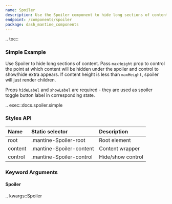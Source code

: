 ```yaml
---
name: Spoiler
description: Use the Spoiler component to hide long sections of content.
endpoint: /components/spoiler
package: dash_mantine_components
---
```


.. toc::

### Simple Example

Use Spoiler to hide long sections of content. Pass `maxHeight` prop to control the point at which content will be
hidden under the spoiler and control to show/hide extra appears. If content height is less than `maxHeight`, spoiler
will just render children.

Props `hideLabel` and `showLabel` are required - they are used as spoiler toggle button label in corresponding state.

.. exec::docs.spoiler.simple

### Styles API

| Name    | Static selector          | Description       |
|:--------|:-------------------------|:------------------|
| root    | .mantine-Spoiler-root    | Root element      |
| content | .mantine-Spoiler-content | Content wrapper   |
| control | .mantine-Spoiler-control | Hide/show control |

### Keyword Arguments

#### Spoiler

.. kwargs::Spoiler
